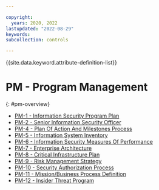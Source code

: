 ```yaml
---

copyright:
  years: 2020, 2022
lastupdated: "2022-08-29"
keywords: 
subcollection: controls

---
```




{{site.data.keyword.attribute-definition-list}}

# PM - Program Management
{: #pm-overview}

- [PM-1 - Information Security Program Plan](/docs/controls?topic=controls-pm-1)
- [PM-2 - Senior Information Security Officer](/docs/controls?topic=controls-pm-2)
- [PM-4 - Plan Of Action And Milestones Process](/docs/controls?topic=controls-pm-4)
- [PM-5 - Information System Inventory](/docs/controls?topic=controls-pm-5)
- [PM-6 - Information Security Measures Of Performance](/docs/controls?topic=controls-pm-6)
- [PM-7 - Enterprise Architecture](/docs/controls?topic=controls-pm-7)
- [PM-8 - Critical Infrastructure Plan](/docs/controls?topic=controls-pm-8)
- [PM-9 - Risk Management Strategy](/docs/controls?topic=controls-pm-9)
- [PM-10 - Security Authorization Process](/docs/controls?topic=controls-pm-10)
- [PM-11 - Mission/Business Process Definition](/docs/controls?topic=controls-pm-11)
- [PM-12 - Insider Threat Program](/docs/controls?topic=controls-pm-12)



